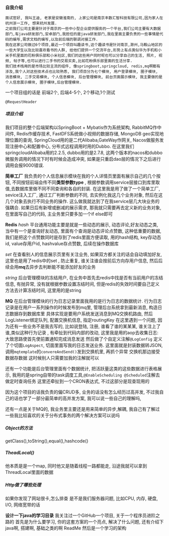 **自我介绍**

	面试官好, 我叫王迪, 老家是安徽淮南的, 上家公司是南京丰数汇智科技有限公司,因为家人在杭州浙一工作, 想来杭州发展.  
	之前我们公司主要是针对于南京的一些中小型企业提供服务的一个平台,我们公司主要有大数据部门,有java研发部门,安卓部门,我担任的是java研发部门,我在里面主要负责的一些事情是代码的编写,需求文档的编写,以及前后端的联调对接工作.
	我在这家公司做过6个项目,最近一个项目叫趣读书,这个趣读书是针对南京,滁州,马鞍山地区的一些大学生以及比较喜欢看书的人群, 给他们提供一个交流平台,形势上有点类似华为手机和小米手机里面的花粉俱乐部和小米社区,我们的这些用户同时呢也可以分享自己的生活, 照片, 视频, 帖子等,也可以进行二手书的交易买卖,比如花粉俱乐部里面的生活分享.
	我们技术栈用的是市场比较主流的组件, 像springboot,springcloud, redis,mq啊都有涉及,我个人对这些技术点也比较熟悉, 我们项目分为七个模块, 用户登录模块, 圈子模块, 消息模块, 二手交易模块, 个人信息模块, 后台管理模块, 前台页面展示模块, 我主要做的是个人信息展示模块, 圈子模块,后台管理模块.

一个项目组的话是 前端2个, 后端4-5个, 2个移动,1个测试

`@RequestHeader`

##### 项目介绍
我们项目的整个后端架构以SpringBoot + Mybatis作为系统架构, RabbitMQ作中间件, Redis作缓存技术, FastDFS系统做小视频的数据存储,  MongoDB geo实现地理位置的查询, SpringCloud用的是二代Alibaba,GateWay作网关,  Nacos做服务发现注册中心和配置中心, 分布式远程调用时用的Dubbo. 
在这里我们springcloudAlibaba用的2.2.5, dubbo用的是2.7.8, 这两个版本的nacos和dubbo微服务调用的情况下时有时候会造成冲突, 如果是只重启dao层的情况下之后进行调用会报9000错误.


**简单工厂**
我负责的个人信息展示模块在我的个人详情页里面有展示自己的几个按钮, 不同按钮前端会传不同**类型参数type** , 根据参数调用service层接口到库里取值,去数据库里做不同不同查询和各自的封装.
在这里我是用了做了一个简单工厂, sevice注入工厂, 通过工厂判断参数的不同, 去实例化我这几个业务对象, 然后在这几个对象去执行不同业务的操作. 这么做我就达到了在我service层几大块业务的强耦合. 如果日后有新增或删减的展示需求, 那我就只需要再去定义新的业务对象, 在里面写自己的代码, 主业务里只要多加一个if else即可

**Redis**
*hash*
平台通用功能主要是就是一些动态的展示, 动态评论,好友动态之类, 当中有一个是查询好友动态, 里面有个查询是动态评论点赞数, 这种低重要的数据, 我们是把这个点赞数同时是存到了redis里面方便读取, 用的hash结构, key存动态id, value存用户id, hashvalue存点赞数, 后续在操作数据库

*set*
在查看别人的信息展示页里有关注业务, 如果双方都关注的话会自动填加好友, 这里也是用了redis中的set , 防止重复, 谁关注谁会按前后方向存用户信息, 然后后续会用**mq**去异步去判断能不能添加好友的业务

*string*
后台管理模块的冻结用户, 在业务中首先去redis中找是否有当前用户的冻结信息, 有抛异常, 没有就根据参数设置冻结时间, 但是redis的失效时间要自己定义方法去计算冻结时间, 这里用的是string



**MQ**
在后台管理模块的行为日志记录里面我用的是行为日志的数据统计.
行为日志记录是在用户一系列操作的时候发布到mq里, 管理后台系统拿到最新消息, 构造日志数据存到数据库里
具体实现是要用户系统发送消息到MQ交换机路由, 然后LogListener绑定队列, 配置交换机信息, 指定routingKey
在这里遇到一个问题, 因为还有一些业务不是我去写的, 比如说登陆, 注册, 谁看了谁的某某某, 谁关注上了谁,类似这种行为记录 , 有牵扯到代码内部的改动, 这里我是用的aop去收集日志:
大致思路使首先使前置通知完成消息发送
然后做了个自定义注解`@LogConfig`
定义了个切面`LogAspect`, 切面里面写我的日志发送业务.
这里面就是封装数据转JSON, 调用``mqtemplate``的``convereAndSend()``发到交换机里, 再抓个异常
交换机那边接受数据存数据
这时候别人只需要加我的注解就可以

还有一个功能是后台管理里面有个数据统计, 把活跃量这类的这些数据进行表格展示, 我用的是spring自带的task调度工具,`@EnableScheduling @Scheduled`注解去做定时查询任务
这里还牵扯到一个CRON表达式, 不过这部分是现查现用的

因为这个项目的话我负责的偏CRUD多, 业务的话没有怎么经历过高并发, 不过我自己的话也学了一部分最简单的高并发方案, 我可以说一些自己的理解吗, 

还有一点是关于MQ的, 我业务里主要还是用来简单的异步,解耦, 我自己有了解过一些我比较喜欢的关于分布式事务的两个解决方案可以说吗


##### Object的方法
getClass(),toString(),equal(),hashcode()

##### TheadLocal()
他本质是是一个map, 同时他又是随着线程一路都能走, 沿途我就可以拿到ThreadLocal里面的数据

##### Http做了哪些处理
如果你发现了网站很卡,怎么排查
是不是我们服务器问题, 比如CPU, 内存, 硬盘, I/O, 网络宽带的话

**设计一下java的学习目录**
我关注过一个GitHub一个项目, 
关于一个程序员进阶之路的
首先是为什么要学习, 你的这套方案的一个亮点, 解决了什么问题, 还有介绍下java啊, 搭建啊, 基础之类的啊
ReadMe
然后是一个学习的架构





